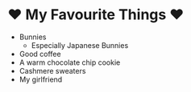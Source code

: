 # :heart: My Favourite Things :heart:
- Bunnies
  - Especially Japanese Bunnies
- Good coffee
- A warm chocolate chip cookie
- Cashmere sweaters
- My girlfriend
